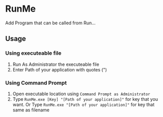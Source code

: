 # RunMe
Add Program that can be called from Run...

## Usage
### Using executeable file
1.  Run As Administrator the executeable file
2.  Enter Path of your application with quotes (")

### Using Command Prompt
1.  Open executable location using `Command Prompt as Administrator`
2.  Type `RunMe.exe [Key] "[Path of your application]"` for key that you want. Or
    Type `RunMe.exe "[Path of your application]"` for key that same as filename